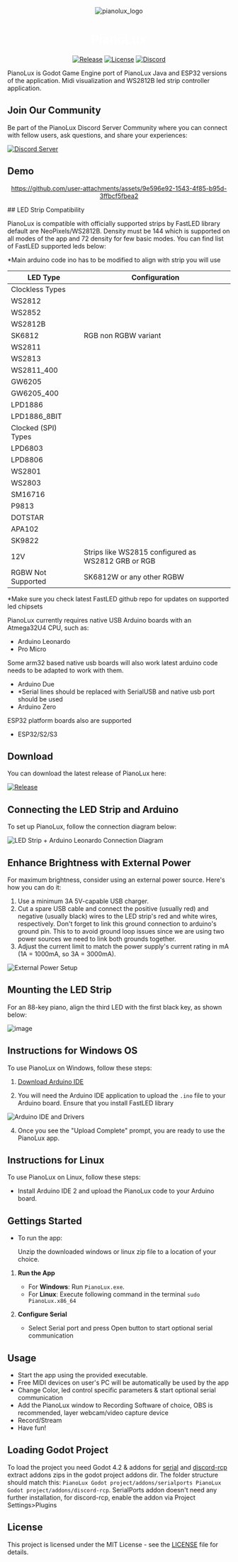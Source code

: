 <div align="center">
  
![pianolux_logo](https://github.com/serifpersia/pianolux-esp32/assets/62844718/41b64e47-2d2b-4114-b2ca-05d3ef084215)

<h1><span class="piano-text" style="color: white;">PianoLux</span></h1> 

  [![Release](https://img.shields.io/github/release/serifpersia/pianolux-godot.svg?style=flat-square)](https://github.com/serifpersia/pianolux-godot/releases)
  [![License](https://img.shields.io/github/license/serifpersia/pianolux-godot?color=blue&style=flat-square)](https://raw.githubusercontent.com/serifpersia/pianolux-godot/master/LICENSE)
  [![Discord](https://img.shields.io/discord/1077195120950120458.svg?colorB=blue&label=discord&style=flat-square)](https://discord.gg/MAypyD7k86)
</div>

PianoLux is Godot Game Engine port of PianoLux Java and ESP32 versions of the application. Midi visualization and WS2812B led strip controller application.

## Join Our Community

Be part of the PianoLux Discord Server Community where you can connect with fellow users, ask questions, and share your experiences:

[![Discord Server](https://discordapp.com/api/guilds/1077195120950120458/widget.png?style=banner2)](https://discord.gg/MAypyD7k86)
## Demo
<div align="center">
  
https://github.com/user-attachments/assets/9e596e92-1543-4f85-b95d-3ffbcf5fbea2

</div>
## LED Strip Compatibility

PianoLux is compatible with officially supported strips by FastLED library default are NeoPixels/WS2812B. Density must be 144 which is supported on all modes of the app and 72 density for few basic modes. You can find list of FastLED supported leds below:

*Main arduino code ino has to be modified to align with strip you will use

|LED Type| Configuration|
|---------------------|-|
| Clockless Types     |
| WS2812              |
| WS2852              |
| WS2812B             |
| SK6812              |RGB non RGBW variant|
| WS2811              |
| WS2813              |
| WS2811_400          |
| GW6205              |
| GW6205_400          |
| LPD1886             |
| LPD1886_8BIT        |
| Clocked (SPI) Types |
| LPD6803             |
| LPD8806             |
| WS2801              |
| WS2803              |
| SM16716             |
| P9813               | 
| DOTSTAR             |
| APA102              |
| SK9822              |
| 12V| Strips like WS2815 configured as WS2812 GRB or RGB|
| RGBW Not Supported  |SK6812W or any other RGBW|

*Make sure you check latest FastLED github repo for updates on supported led chipsets

PianoLux currently requires native USB Arduino boards with an Atmega32U4 CPU, such as:

- Arduino Leonardo
- Pro Micro

Some arm32 based native usb boards will also work latest arduino code needs to be adapted to work with them.
- Arduino Due
- *Serial lines should be replaced with SerialUSB and native usb port should be used
- Arduino Zero

ESP32 platform boards also are supported
- ESP32/S2/S3

## Download

You can download the latest release of PianoLux here:

 [![Release](https://img.shields.io/github/release/serifpersia/pianolux-godot.svg?style=flat-square)](https://github.com/serifpersia/pianolux-godot/releases)

## Connecting the LED Strip and Arduino

To set up PianoLux, follow the connection diagram below:

![LED Strip + Arduino Leonardo Connection Diagram](https://user-images.githubusercontent.com/62844718/221054671-316bdee3-8a36-4753-bfb5-a574059c51ca.png)

## Enhance Brightness with External Power

For maximum brightness, consider using an external power source. Here's how you can do it:

1. Use a minimum 3A 5V-capable USB charger.
2. Cut a spare USB cable and connect the positive (usually red) and negative (usually black) wires to the LED strip's red and white wires, respectively.
Don't forget to link this ground connection to arduino's ground pin. This to to avoid ground loop issues since we are using two power sources we need to link both grounds
together.
4. Adjust the current limit to match the power supply's current rating in mA (1A = 1000mA, so 3A = 3000mA).

![External Power Setup](https://github.com/serifpersia/pianolux-arduino/assets/62844718/767c5a59-e80c-4aa8-97db-f6af03f68f24.png)

## Mounting the LED Strip

For an 88-key piano, align the third LED with the first black key, as shown below:

![image](https://user-images.githubusercontent.com/62844718/235168165-9b97120a-66ed-44f5-a7fb-11cc164cf945.png)

## Instructions for Windows OS

To use PianoLux on Windows, follow these steps:

1. [Download Arduino IDE](https://www.arduino.cc/en/software)

3. You will need the Arduino IDE application to upload the `.ino` file to your Arduino board. Ensure that you install FastLED library

![Arduino IDE and Drivers](https://github.com/serifpersia/pianolux-arduino/assets/62844718/67236214-f701-4f23-bba4-663ad9c5babd.png)

4. Once you see the "Upload Complete" prompt, you are ready to use the PianoLux app.

## Instructions for Linux

To use PianoLux on Linux, follow these steps:

- Install Arduino IDE 2 and upload the PianoLux code to your Arduino board.

## Gettings Started

- To run the app:

   Unzip the downloaded windows or linux zip file to a location of your choice.

1. **Run the App**

   - For **Windows**: Run `PianoLux.exe`.
   - For **Linux**: Execute following command in the terminal `sudo PianoLux.x86_64`

2. **Configure Serial**

   - Select Serial port and press Open button to start optional serial communication

## Usage

- Start the app using the provided executable.
- Free MIDI devices on user's PC will be automatically be used by the app
- Change Color, led control specific parameters & start optional serial communication
- Add the PianoLux window to Recording Software of choice, OBS is recommended, layer webcam/video capture device
- Record/Stream
- Have fun!

## Loading Godot Project
To load the project you need Godot 4.2 & addons for [serial](https://github.com/matrixant/serial_port/releases/tag/v0.1.0) and [discord-rcp](https://godotengine.org/asset-library/asset/1968)
extract addons zips in the godot project addons dir. The folder structure should match this: `PianoLux Godot project/addons/serialports PianoLux Godot project/addons/discord-rcp`. SerialPorts addon doesn't need any further installation, for discord-rcp, enable the addon via Project Settings>Plugins

## License

This project is licensed under the MIT License - see the [LICENSE](LICENSE) file for details.
